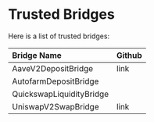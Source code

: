 # Trusted Bridges

Here is a list of trusted bridges:

| Bridge Name | Github |
| :--- | :--- |
| AaveV2DepositBridge | link |
| AutofarmDepositBridge |  |
| QuickswapLiquidityBridge |  |
| UniswapV2SwapBridge | link |

